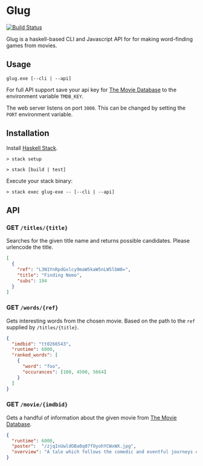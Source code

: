 # Glug

[![Build Status](https://travis-ci.org/robmcl4/Glug.svg?branch=master)](https://travis-ci.org/robmcl4/Glug)

Glug is a haskell-based CLI and Javascript API for for making word-finding games from movies.

## Usage

`glug.exe [--cli | --api]`

For full API support save your api key for [The Movie Database](https://www.themoviedb.org/) to
the environment variable `TMDB_KEY`.

The web server listens on port `3000`. This can be changed by setting the `PORT` environment variable.

## Installation

Install [Haskell Stack](http://docs.haskellstack.org/en/stable/README/).

`> stack setup`

`> stack [build | test]`

Execute your stack binary:

`> stack exec glug-exe -- [--cli | --api]`

## API

### GET `/titles/{title}`

Searches for the given title name and returns possible candidates. Please urlencode the title.

```json
[
  {
    "ref": "L3N1YnRpdGxlcy9maW5kaW5nLW5lbW8=",
    "title": "Finding Nemo",
    "subs": 194
  }
]
```

### GET `/words/{ref}`

Gets interesting words from the chosen movie. Based on the path to the `ref` supplied by `/titles/{title}`.

```json
{
  "imdbid": "tt0266543",
  "runtime": 6000,
  "ranked_words": [
    {
      "word": "foo",
      "occurances": [100, 4500, 5664]
    }
  ]
}
```

### GET `/movie/{imdbid}`

Gets a handful of information about the given movie from [The Movie Database](https://www.themoviedb.org/).

```json
{
  "runtime": 6000,
  "poster":  "/zjqInUwldOBa0q07fOyohYCWxWX.jpg",
  "overview": "A tale which follows the comedic and eventful journeys of two fish, the fretful ..."
}
```
